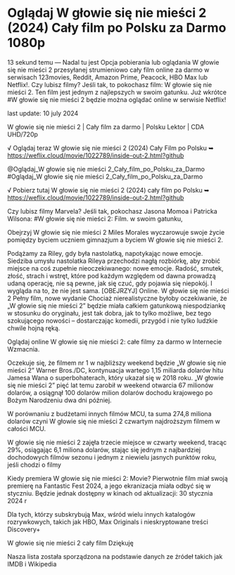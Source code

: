 # Oglądaj W głowie się nie mieści 2 (2024) Cały film po Polsku za Darmo 1080p



13 sekund temu — Nadal tu jest Opcja pobierania lub oglądania W głowie się nie mieści 2 przesyłanej strumieniowo cały film online za darmo w serwisach 123movies, Reddit, Amazon Prime, Peacock, HBO Max lub Netflix!. Czy lubisz filmy? Jeśli tak, to pokochasz film: W głowie się nie mieści 2. Ten film jest jednym z najlepszych w swoim gatunku. Już wkrótce #W głowie się nie mieści 2 będzie można oglądać online w serwisie Netflix!

last update: 10 july 2024

W głowie się nie mieści 2 | Cały film za darmo | Polsku Lektor | CDA UHD/720p

√ Oglądaj teraz W głowie się nie mieści 2 (2024) Cały Film po Polsku ➥ https://weflix.cloud/movie/1022789/inside-out-2.html?github

@Oglądaj_W głowie się nie mieści 2_Cały_film_po_Polsku_za_Darmo #Oglądaj_W głowie się nie mieści 2_Cały_film_po_Polsku_za_Darmo

√ Pobierz tutaj W głowie się nie mieści 2 (2024) cały film po Polsku ➥ https://weflix.cloud/movie/1022789/inside-out-2.html?github

Czy lubisz filmy Marvela? Jeśli tak, pokochasz Jasona Momoa i Patricka Wilsona: #W głowie się nie mieści 2: Film. w swoim gatunku,

Obejrzyj W głowie się nie mieści 2 Miles Morales wyczarowuje swoje życie pomiędzy byciem uczniem gimnazjum a byciem W głowie się nie mieści 2.

Podążamy za Riley, gdy była nastolatką, napotykając nowe emocje. Siedziba umysłu nastolatka Rileya przechodzi nagłą rozbiórkę, aby zrobić miejsce na coś zupełnie nieoczekiwanego: nowe emocje. Radość, smutek, złość, strach i wstręt, które pod każdym względem od dawna prowadzą udaną operację, nie są pewne, jak się czuć, gdy pojawia się niepokój. I wygląda na to, że nie jest sama. [OBEJRZYJ] Online. W głowie się nie mieści 2 Pełny film, nowe wydanie Chociaż nierealistyczne byłoby oczekiwanie, że „W głowie się nie mieści 2” będzie miała całkiem gatunkową niespodziankę w stosunku do oryginału, jest tak dobra, jak to tylko możliwe, bez tego szokującego nowości – dostarczając komedii, przygód i nie tylko ludzkie chwile hojną ręką.

Oglądaj online W głowie się nie mieści 2: całe filmy za darmo w Internecie Wzmacnia.

Oczekuje się, że filmem nr 1 w najbliższy weekend będzie „W głowie się nie mieści 2” Warner Bros./DC, kontynuacja wartego 1,15 miliarda dolarów hitu Jamesa Wana o superbohaterach, który ukazał się w 2018 roku. „W głowie się nie mieści 2” pięć lat temu zarobił w weekend otwarcia 67 milionów dolarów, a osiągnął 100 dolarów milion dolarów dochodu krajowego po Bożym Narodzeniu dwa dni później.

W porównaniu z budżetami innych filmów MCU, ta suma 274,8 miliona dolarów czyni W głowie się nie mieści 2 czwartym najdroższym filmem w całości MCU.

W głowie się nie mieści 2 zajęła trzecie miejsce w czwarty weekend, tracąc 29%, osiągając 6,1 miliona dolarów, stając się jednym z najbardziej dochodowych filmów sezonu i jednym z niewielu jasnych punktów roku, jeśli chodzi o filmy

Kiedy premiera W głowie się nie mieści 2: Movie? Pierwotnie film miał swoją premierę na Fantastic Fest 2024, a jego ekranizacja miała odbyć się w styczniu. Będzie jednak dostępny w kinach od aktualizacji: 30 stycznia 2024 r

Dla tych, którzy subskrybują Max, wśród wielu innych katalogów rozrywkowych, takich jak HBO, Max Originals i nieskryptowane treści Discovery+

W głowie się nie mieści 2 cały film Dziękuję

Nasza lista została sporządzona na podstawie danych ze źródeł takich jak IMDB i Wikipedia
